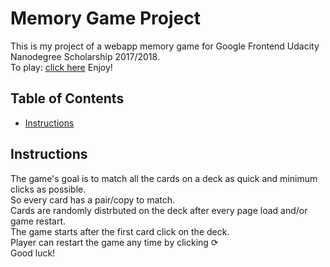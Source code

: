 # Memory Game Project
This is my project of a webapp memory game for Google Frontend Udacity Nanodegree Scholarship 2017/2018.  
To play: [click here](https://clitorrent.github.io/memory-card-game/)
Enjoy!

## Table of Contents
* [Instructions](#instructions)

## Instructions

The game's goal is to match all the cards on a deck as quick and minimum clicks as possible.  
So every card has a pair/copy to match.  
Cards are randomly distrbuted on the deck after every page load and/or game restart.  
The game starts after the first card click on the deck.  
Player can restart the game any time by clicking &#10227;  
Good luck!

